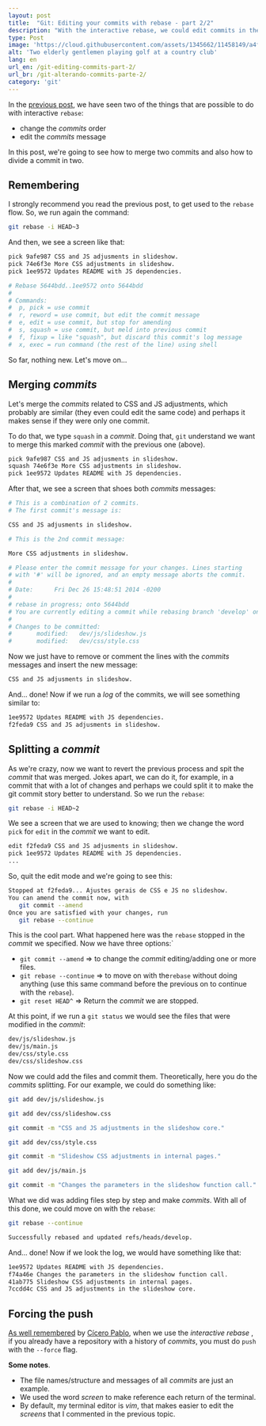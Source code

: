 ```yaml
---
layout: post
title:  "Git: Editing your commits with rebase - part 2/2"
description: "With the interactive rebase, we could edit commits in the same branch: it's possible merge them or change the order and message."
type: Post
image: 'https://cloud.githubusercontent.com/assets/1345662/11458149/a4fe99da-96a1-11e5-8d30-0f4938603dcc.jpg'
alt: 'Two elderly gentlemen playing golf at a country club'
lang: en
url_en: /git-editing-commits-part-2/
url_br: /git-alterando-commits-parte-2/
category: 'git'
---
```


In the [previous post](/en/git-editing-commits-part-1/), we have seen two of the things that are possible to do with interactive `rebase`:

* change the _commits_ order
* edit the _commits_ message

In this post, we're going to see how to merge two commits and also how to divide a commit in two.

## Remembering

I strongly recommend you read the previous post, to get used to the `rebase` flow. So, we run again the command:

```bash
git rebase -i HEAD~3
```

And then, we see a screen like that:

```bash
pick 9afe987 CSS and JS adjusments in slideshow.
pick 74e6f3e More CSS adjustments in slideshow.
pick 1ee9572 Updates README with JS dependencies.

# Rebase 5644bdd..1ee9572 onto 5644bdd
#
# Commands:
#  p, pick = use commit
#  r, reword = use commit, but edit the commit message
#  e, edit = use commit, but stop for amending
#  s, squash = use commit, but meld into previous commit
#  f, fixup = like "squash", but discard this commit's log message
#  x, exec = run command (the rest of the line) using shell
```

So far, nothing new. Let's move on...

## Merging _commits_

Let's merge the _commits_ related to CSS and JS adjustments, which probably are similar (they even could edit the same code) and perhaps it makes sense if they were only one commit.

To do that, we type `squash` in a _commit_. Doing that, `git` understand we want to merge this marked _commit_  with the previous one (above).

```bash
pick 9afe987 CSS and JS adjusments in slideshow.
squash 74e6f3e More CSS adjustments in slideshow.
pick 1ee9572 Updates README with JS dependencies.
```

After that, we see a screen that shoes both _commits_ messages:

```bash
# This is a combination of 2 commits.
# The first commit's message is:

CSS and JS adjusments in slideshow.

# This is the 2nd commit message:

More CSS adjustments in slideshow.

# Please enter the commit message for your changes. Lines starting
# with '#' will be ignored, and an empty message aborts the commit.
#
# Date:      Fri Dec 26 15:48:51 2014 -0200
#
# rebase in progress; onto 5644bdd
# You are currently editing a commit while rebasing branch 'develop' on '5644bdd'.
#
# Changes to be committed:
#       modified:   dev/js/slideshow.js
#       modified:   dev/css/style.css
```

Now we just have to remove or comment the lines with the _commits_ messages and insert the new message:

```bash
CSS and JS adjusments in slideshow.
```

And... done! Now if we run a *log* of the commits, we will see something similar to:

```bash
1ee9572 Updates README with JS dependencies.
f2feda9 CSS and JS adjusments in slideshow.
```

## Splitting a *commit*

As we're crazy, now we want to revert the previous process and spit the _commit_ that was merged. Jokes apart, we can do it, for example, in a commit that with a lot of changes and perhaps we could split it to make the git commit story better to understand. So we run the `rebase`:

```bash
git rebase -i HEAD~2
```

We see a screen that we are used to knowing; then we change the word `pick` for `edit` in the _commit_ we want to edit.

```bash
edit f2feda9 CSS and JS adjusments in slideshow.
pick 1ee9572 Updates README with JS dependencies.
...
```

So, quit the edit mode and we're going to see this:

```bash
Stopped at f2feda9... Ajustes gerais de CSS e JS no slideshow.
You can amend the commit now, with
   git commit --amend
Once you are satisfied with your changes, run
   git rebase --continue
```

This is the cool part. What happened here was the `rebase` stopped in the _commit_ we specified. Now we have three options:`

* `git commit --amend` => to change the _commit_ editing/adding one or more files.
* `git rebase --continue` => to move on with the`rebase` without doing anything (use this same command before the previous on to continue with the `rebase`).
* `git reset HEAD^` => Return the _commit_ we are stopped.

At this point, if we run a `git status` we would see the files that were modified in the _commit_:

```bash
dev/js/slideshow.js
dev/js/main.js
dev/css/style.css
dev/css/slideshow.css
```

Now we could add the files and commit them. Theoretically, here you do the _commits_ splitting. For our example, we could do something like:

```bash
git add dev/js/slideshow.js

git add dev/css/slideshow.css

git commit -m "CSS and JS adjustments in the slideshow core."

git add dev/css/style.css

git commit -m "Slideshow CSS adjustments in internal pages."

git add dev/js/main.js

git commit -m "Changes the parameters in the slideshow function call."
```

What we did was adding files step by step and make _commits_. With all of this done, we could move on with the `rebase`:


```bash
git rebase --continue

Successfully rebased and updated refs/heads/develop.
```

And... done! Now if we look the log, we would have something like that:

```bash
1ee9572 Updates README with JS dependencies.
f74a46e Changes the parameters in the slideshow function call.
41ab775 Slideshow CSS adjustments in internal pages.
7ccdd4c CSS and JS adjustments in the slideshow core.
```

## Forcing the push

[As well remembered](https://github.com/raphaelfabeni/raphaelfabeni.github.io/issues/9) by [Cícero Pablo](https://github.com/ciceropablo), when we use the *interactive rebase* , if you already have a repository with a history of _commits_, you must do `push` with the `--force` flag.

**Some notes**.

* The file names/structure and messages of all _commits_ are just an example.
* We used the word _screen_ to make reference each return of the terminal.
* By default, my terminal editor is *vim*, that makes easier to edit the _screens_ that I commented in the previous topic.

